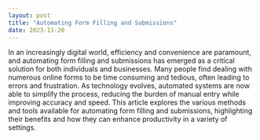 ```yaml
---
layout: post
title: "Automating Form Filling and Submissions"
date: 2023-11-20
---
```


In an increasingly digital world, efficiency and convenience are paramount, and automating form filling and submissions has emerged as a critical solution for both individuals and businesses. Many people find dealing with numerous online forms to be time consuming and tedious, often leading to errors and frustration. As technology evolves, automated systems are now able to simplify the process, reducing the burden of manual entry while improving accuracy and speed. This article explores the various methods and tools available for automating form filling and submissions, highlighting their benefits and how they can enhance productivity in a variety of settings.
